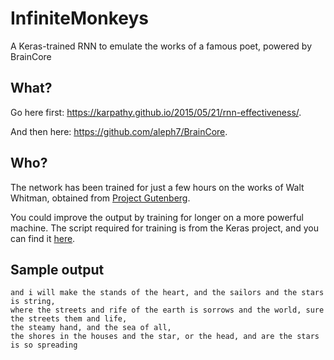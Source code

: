 # InfiniteMonkeys
A Keras-trained RNN to emulate the works of a famous poet, powered by BrainCore

## What?

Go here first: https://karpathy.github.io/2015/05/21/rnn-effectiveness/.

And then here: https://github.com/aleph7/BrainCore.

## Who?

The network has been trained for just a few hours on the works of Walt Whitman, obtained from [Project Gutenberg](https://www.gutenberg.org/).

You could improve the output by training for longer on a more powerful machine. The script required for training is from the Keras project, and you can find it [here](https://github.com/fchollet/keras/blob/master/examples/lstm_text_generation.py).

## Sample output

```
and i will make the stands of the heart, and the sailors and the stars is string,
where the streets and rife of the earth is sorrows and the world, sure the streets them and life,
the steamy hand, and the sea of all,
the shores in the houses and the star, or the head, and are the stars is so spreading
```
